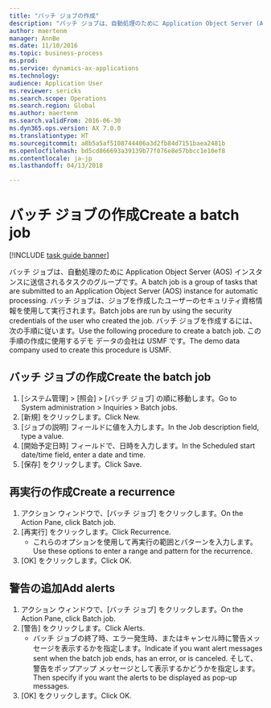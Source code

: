 ```yaml
--- 
title: "バッチ ジョブの作成"
description: "バッチ ジョブは、自動処理のために Application Object Server (AOS) インスタンスに送信されるタスクのグループです。"
author: maertenm
manager: AnnBe
ms.date: 11/10/2016
ms.topic: business-process
ms.prod: 
ms.service: dynamics-ax-applications
ms.technology: 
audience: Application User
ms.reviewer: sericks
ms.search.scope: Operations
ms.search.region: Global
ms.author: maertenm
ms.search.validFrom: 2016-06-30
ms.dyn365.ops.version: AX 7.0.0
ms.translationtype: HT
ms.sourcegitcommit: a8b5a5af5108744406a3d2fb84d7151baea2481b
ms.openlocfilehash: bd5cd866693a39139b77f076e8e57bbcc1e10ef8
ms.contentlocale: ja-jp
ms.lasthandoff: 04/13/2018

---
```

# <a name="create-a-batch-job"></a><span data-ttu-id="a23f6-103">バッチ ジョブの作成</span><span class="sxs-lookup"><span data-stu-id="a23f6-103">Create a batch job</span></span>

[!INCLUDE [task guide banner](../../includes/task-guide-banner.md)]

<span data-ttu-id="a23f6-104">バッチ ジョブは、自動処理のために Application Object Server (AOS) インスタンスに送信されるタスクのグループです。</span><span class="sxs-lookup"><span data-stu-id="a23f6-104">A batch job is a group of tasks that are submitted to an Application Object Server (AOS) instance for automatic processing.</span></span> <span data-ttu-id="a23f6-105">バッチ ジョブは、ジョブを作成したユーザーのセキュリティ資格情報を使用して実行されます。</span><span class="sxs-lookup"><span data-stu-id="a23f6-105">Batch jobs are run by using the security credentials of the user who created the job.</span></span> <span data-ttu-id="a23f6-106">バッチ ジョブを作成するには、次の手順に従います。</span><span class="sxs-lookup"><span data-stu-id="a23f6-106">Use the following procedure to create a batch job.</span></span> <span data-ttu-id="a23f6-107">この手順の作成に使用するデモ データの会社は USMF です。</span><span class="sxs-lookup"><span data-stu-id="a23f6-107">The demo data company used to create this procedure is USMF.</span></span>


## <a name="create-the-batch-job"></a><span data-ttu-id="a23f6-108">バッチ ジョブの作成</span><span class="sxs-lookup"><span data-stu-id="a23f6-108">Create the batch job</span></span>
1. <span data-ttu-id="a23f6-109">[システム管理] > [照会] > [バッチ ジョブ] の順に移動します。</span><span class="sxs-lookup"><span data-stu-id="a23f6-109">Go to System administration > Inquiries > Batch jobs.</span></span>
2. <span data-ttu-id="a23f6-110">[新規] をクリックします。</span><span class="sxs-lookup"><span data-stu-id="a23f6-110">Click New.</span></span>
3. <span data-ttu-id="a23f6-111">[ジョブの説明] フィールドに値を入力します。</span><span class="sxs-lookup"><span data-stu-id="a23f6-111">In the Job description field, type a value.</span></span>
4. <span data-ttu-id="a23f6-112">[開始予定日時] フィールドで、日時を入力します。</span><span class="sxs-lookup"><span data-stu-id="a23f6-112">In the Scheduled start date/time field, enter a date and time.</span></span>
5. <span data-ttu-id="a23f6-113">[保存] をクリックします。</span><span class="sxs-lookup"><span data-stu-id="a23f6-113">Click Save.</span></span>

## <a name="create-a-recurrence"></a><span data-ttu-id="a23f6-114">再実行の作成</span><span class="sxs-lookup"><span data-stu-id="a23f6-114">Create a recurrence</span></span>
1. <span data-ttu-id="a23f6-115">アクション ウィンドウで、[バッチ ジョブ] をクリックします。</span><span class="sxs-lookup"><span data-stu-id="a23f6-115">On the Action Pane, click Batch job.</span></span>
2. <span data-ttu-id="a23f6-116">[再実行] をクリックします。</span><span class="sxs-lookup"><span data-stu-id="a23f6-116">Click Recurrence.</span></span>
    * <span data-ttu-id="a23f6-117">これらのオプションを使用して再実行の範囲とパターンを入力します。</span><span class="sxs-lookup"><span data-stu-id="a23f6-117">Use these options to enter a range and pattern for the recurrence.</span></span>  
3. <span data-ttu-id="a23f6-118">[OK] をクリックします。</span><span class="sxs-lookup"><span data-stu-id="a23f6-118">Click OK.</span></span>

## <a name="add-alerts"></a><span data-ttu-id="a23f6-119">警告の追加</span><span class="sxs-lookup"><span data-stu-id="a23f6-119">Add alerts</span></span>
1. <span data-ttu-id="a23f6-120">アクション ウィンドウで、[バッチ ジョブ] をクリックします。</span><span class="sxs-lookup"><span data-stu-id="a23f6-120">On the Action Pane, click Batch job.</span></span>
2. <span data-ttu-id="a23f6-121">[警告] をクリックします。</span><span class="sxs-lookup"><span data-stu-id="a23f6-121">Click Alerts.</span></span>
    * <span data-ttu-id="a23f6-122">バッチ ジョブの終了時、エラー発生時、またはキャンセル時に警告メッセージを表示するかを指定します。</span><span class="sxs-lookup"><span data-stu-id="a23f6-122">Indicate if you want alert messages sent when the batch job ends, has an error, or is canceled.</span></span> <span data-ttu-id="a23f6-123">そして、警告をポップアップ メッセージとして表示するかどうかを指定します。</span><span class="sxs-lookup"><span data-stu-id="a23f6-123">Then specify if you want the alerts to be displayed as pop-up messages.</span></span>   
3. <span data-ttu-id="a23f6-124">[OK] をクリックします。</span><span class="sxs-lookup"><span data-stu-id="a23f6-124">Click OK.</span></span>


